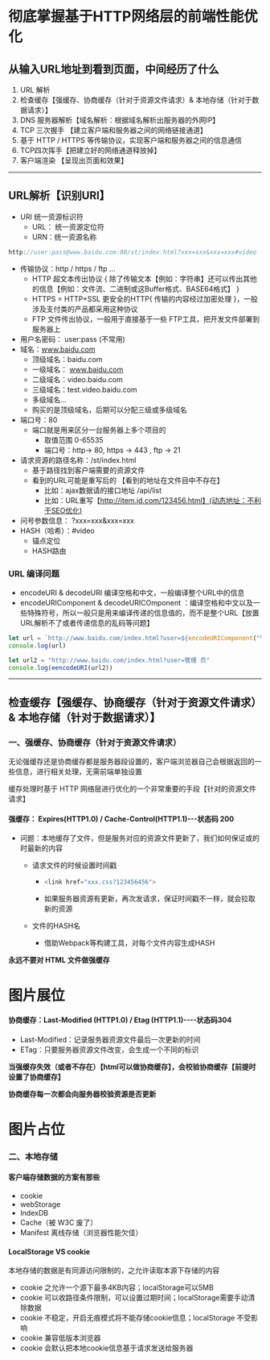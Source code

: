 # 彻底掌握基于HTTP网络层的前端性能优化

## 从输入URL地址到看到页面，中间经历了什么

1. URL 解析
2. 检查缓存【强缓存、协商缓存（针对于资源文件请求）& 本地存储（针对于数据请求）】
3. DNS 服务器解析【域名解析：根据域名解析出服务器的外网IP】
4. TCP 三次握手 【建立客户端和服务器之间的网络链接通道】
5. 基于 HTTP / HTTPS 等传输协议，实现客户端和服务器之间的信息通信
6. TCP四次挥手【把建立好的网络通道释放掉】
7. 客户端渲染 【呈现出页面和效果】

---

## URL解析【识别URI】

- URI 统一资源标识符
  - URL： 统一资源定位符
  - URN：统一资源名称

```javascript
http://user:pass@www.baidu.com:80/st/index.html?xxx=xxx&xxx=xxx#video
```

- 传输协议：http / https / ftp ... 
  - HTTP 超文本传出协议 { 除了传输文本【例如：字符串】还可以传出其他的信息【例如：文件流、二进制或这Buffer格式、BASE64格式】 }
  - HTTPS = HTTP+SSL 更安全的HTTP{ 传输的内容经过加密处理 }，一般涉及支付类的产品都采用这种协议
  - FTP 文件传出协议，一般用于直接基于一些 FTP工具，把开发文件部署到服务器上
- 用户名密码： user:pass (不常用)
- 域名：www.baidu.com
  - 顶级域名：baidu.com
  - 一级域名： www.baidu.com
  - 二级域名：video.baidu.com
  - 三级域名：test.video.baidu.com
  - 多级域名...
  - 购买的是顶级域名，后期可以分配三级或多级域名
- 端口号：80
  - 端口就是用来区分一台服务器上多个项目的
    - 取值范围 0-65535
    - 端口号：http-> 80, https -> 443 , ftp -> 21
- 请求资源的路径名称：/st/index.html
  - 基于路径找到客户端需要的资源文件
  - 看到的URL可能是重写后的 【看到的地址在文件目中不存在】
    - 比如：ajax数据请的接口地址 /api/list
    - 比如：URL重写【http://item.jd.com/123456.html】(动态地址：不利于SEO优化)
- 问号参数信息： ?xxx=xxx&xxx=xxx
- HASH（哈希）：#video
  - 锚点定位
  - HASH路由

### URL 编译问题

- encodeURI & decodeURI 编译空格和中文，一般编译整个URL中的信息
- encodeURIComponent & decodeURICOmponent ：编译空格和中文以及一些特殊符号，所以一般只是用来编译传递的信息值的，而不是整个URL【放置URL解析不了或者传递信息的乱码等问题】

```javascript
let url = `http://www.baidu.com/index.html?user=${encodeURIComponent("管理  员")}`
console.log(url)

let url2 = "http://www.baidu.com/index.html?user=管理 员"
console.log(eencodeURI(url2))
```



---

## 检查缓存【强缓存、协商缓存（针对于资源文件请求）& 本地存储（针对于数据请求）】

### 一、强缓存、协商缓存（针对于资源文件请求）

无论强缓存还是协商缓存都是服务器段设置的，客户端浏览器自己会根据返回的一些信息，进行相关处理，无需前端单独设置

缓存处理时基于 HTTP 网络层进行优化的一个非常重要的手段【针对的资源文件请求】

#### 强缓存： Expires(HTTP1.0) / Cache-Control(HTTP1.1)---状态码 200

- 问题：本地缓存了文件，但是服务对应的资源文件更新了，我们如何保证或的时最新的内容

  - 请求文件的时候设置时间戳

    - ```javascript
      <link href="xxx.css?123456456">
      ```

    - 如果服务器资源有更新，再次发请求，保证时间戳不一样，就会拉取新的资源

  - 文件的HASH名

    - 借助Webpack等构建工具，对每个文件内容生成HASH

**永远不要对 HTML 文件做强缓存**

# 图片展位

#### 协商缓存：Last-Modified (HTTP1.0) / Etag (HTTP1.1)----状态码304

- Last-Modified：记录服务器资源文件最后一次更新的时间
- ETag：只要服务器资源文件改变，会生成一个不同的标识

**当强缓存失效（或者不存在）【html可以做协商缓存】，会校验协商缓存【前提时设置了协商缓存】**

**协商缓存每一次都会向服务器校验资源是否更新**

# 图片占位

### 二、本地存储

#### 客户端存储数据的方案有那些

- cookie
- webStorage
- IndexDB
- Cache（被 W3C 废了）
- Manifest 离线存储（浏览器性能欠佳）

#### LocalStorage VS cookie

本地存储的数据是有同源访问限制的，之允许读取本源下存储的内容

- cookie 之允许一个源下最多4KB内容；localStorage可以5MB
- cookie 可以收路径条件限制，可以设置过期时间；localStorage需要手动清除数据
- cookie 不稳定，开启无痕模式将不能存储cookie信息；localStorage 不受影响
- cookie 兼容低版本浏览器
- cookie 会默认把本地cookie信息基于请求发送给服务器





